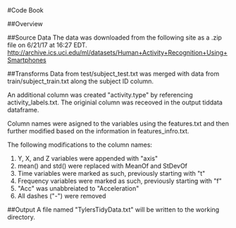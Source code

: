 #Code Book

##Overview


##Source Data
The data was downloaded from the following site as a .zip file on 6/21/17 at 16:27 EDT.
http://archive.ics.uci.edu/ml/datasets/Human+Activity+Recognition+Using+Smartphones 

##Transforms
Data from test/subject_test.txt was merged with data from train/subject_train.txt 
along the subject ID column.

An additional column was created "activity.type" by referencing activity_labels.txt. 
The originial column was receoved in the output tiddata dataframe.


Column names were asigned to the variables using the features.txt and then further 
modified based on the information in features_infro.txt.

The following modifications to the column names:
1) Y, X, and Z variables were appended with "axis"
2) mean() and std() were replaced with MeanOf and StDevOf
3) Time variables were marked as such, previously starting with "t"
4) Frequency variables were marked as such, previously starting with "f"
5) "Acc" was unabbreiated to "Acceleration"
6) All dashes ("-") were removed

##Output
A file named "TylersTidyData.txt" will be written to the working directory.
